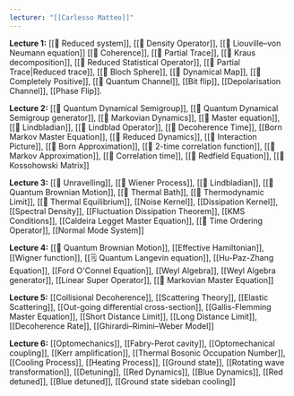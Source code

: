 ```yaml
---
lecturer: "[[Carlesso Matteo]]"
---
```

**Lecture 1:** [[📘 Reduced system]], [[📘 Density Operator]], [[📗 Liouville–von Neumann equation]] [[📘 Coherence]], [[📘 Partial Trace]], [[📘 Kraus decomposition]], [[📘 Reduced Statistical Operator]], [[📘 Partial Trace|Reduced trace]], [[📘 Bloch Sphere]], [[📘 Dynamical Map]], [[📘 Completely Positive]], [[📘 Quantum Channel]], [[Bit flip]], [[Depolarisation Channel]], [[Phase Flip]].

**Lecture 2:** [[📘 Quantum Dynamical Semigroup]], [[📘 Quantum Dynamical Semigroup generator]], [[📘 Markovian Dynamics]], [[📘 Master equation]], [[📘 Lindbladian]], [[📘 Lindblad Operator]], [[📘 Decoherence Time]], [[Born Markov Master Equation]], [[📘 Reduced Dynamics]], [[📘 Interaction Picture]], [[📘 Born Approximation]], [[📘 2-time correlation function]], [[📘 Markov Approximation]], [[📘 Correlation time]], [[📘 Redfield Equation]], [[📘 Kossohowski Matrix]]

**Lecture 3:** [[📘 Unravelling]], [[📘 Wiener Process]], [[📘 Lindbladian]], [[📘 Quantum Brownian Motion]], [[📘 Thermal Bath]], [[📘 Thermodynamic Limit]], [[📘 Thermal Equilibrium]], [[Noise Kernel]], [[Dissipation Kernel]], [[Spectral Density]], [[Fluctuation Dissipation Theorem]], [[KMS Conditions]], [[Caldeira Legget Master Equation]], [[📘 Time Ordering Operator]], [[Normal Mode System]]

**Lecture 4:** [[📘 Quantum Brownian Motion]], [[Effective Hamiltonian]], [[Wigner function]], [[🗒️ Quantum Langevin equation]], [[Hu-Paz-Zhang Equation]], [[Ford O'Connel Equation]], [[Weyl Algebra]], [[Weyl Algebra generator]], [[Linear Super Operator]], [[📘 Markovian Master Equation]]

**Lecture 5:** [[Collisional Decoherence]], [[Scattering Theory]], [[Elastic Scattering]], [[Out-going differential cross-section]], [[Gallis-Flemming Master Equation]], [[Short Distance Limit]], [[Long Distance Limit]], [[Decoherence Rate]], [[Ghirardi–Rimini–Weber Model]]

**Lecture 6:** [[Optomechanics]], [[Fabry-Perot cavity]], [[Optomechanical coupling]], [[Kerr amplification]], [[Thermal Bosonic Occupation Number]], [[Cooling Process]], [[Heating Process]], [[Ground state]], [[Rotating wave transformation]], [[Detuning]], [[Red Dynamics]], [[Blue Dynamics]], [[Red detuned]], [[Blue detuned]], [[Ground state sideban cooling]]